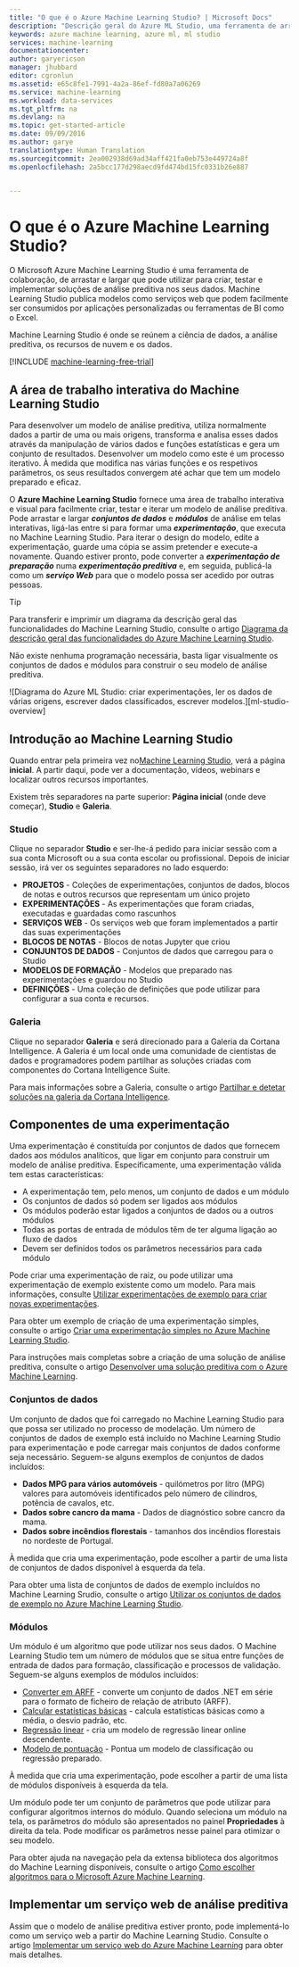 ```yaml
---
title: "O que é o Azure Machine Learning Studio? | Microsoft Docs"
description: "Descrição geral do Azure ML Studio, uma ferramenta de arrastar e largar para rapidamente criar modelos de uma biblioteca de algoritmos e módulos prontos a utilizar."
keywords: azure machine learning, azure ml, ml studio
services: machine-learning
documentationcenter: 
author: garyericson
manager: jhubbard
editor: cgronlun
ms.assetid: e65c8fe1-7991-4a2a-86ef-fd80a7a06269
ms.service: machine-learning
ms.workload: data-services
ms.tgt_pltfrm: na
ms.devlang: na
ms.topic: get-started-article
ms.date: 09/09/2016
ms.author: garye
translationtype: Human Translation
ms.sourcegitcommit: 2ea002938d69ad34aff421fa0eb753e449724a8f
ms.openlocfilehash: 2a5bcc177d298aecd9fd474bd15fc0331b26e887


---
```

# <a name="what-is-azure-machine-learning-studio"></a>O que é o Azure Machine Learning Studio?
O Microsoft Azure Machine Learning Studio é uma ferramenta de colaboração, de arrastar e largar que pode utilizar para criar, testar e implementar soluções de análise preditiva nos seus dados. Machine Learning Studio publica modelos como serviços web que podem facilmente ser consumidos por aplicações personalizadas ou ferramentas de BI como o Excel.

Machine Learning Studio é onde se reúnem a ciência de dados, a análise preditiva, os recursos de nuvem e os dados.

[!INCLUDE [machine-learning-free-trial](../../includes/machine-learning-free-trial.md)]

## <a name="the-machine-learning-studio-interactive-workspace"></a>A área de trabalho interativa do Machine Learning Studio
Para desenvolver um modelo de análise preditiva, utiliza normalmente dados a partir de uma ou mais origens, transforma e analisa esses dados através da manipulação de vários dados e funções estatísticas e gera um conjunto de resultados. Desenvolver um modelo como este é um processo iterativo. À medida que modifica nas várias funções e os respetivos parâmetros, os seus resultados convergem até achar que tem um modelo preparado e eficaz.

O **Azure Machine Learning Studio** fornece uma área de trabalho interativa e visual para facilmente criar, testar e iterar um modelo de análise preditiva. Pode arrastar e largar ***conjuntos de dados*** e ***módulos*** de análise em telas interativas, ligá-las entre si para formar uma ***experimentação***, que executa no Machine Learning Studio. Para iterar o design do modelo, edite a experimentação, guarde uma cópia se assim pretender e execute-a novamente. Quando estiver pronto, pode converter a ***experimentação de preparação*** numa ***experimentação preditiva*** e, em seguida, publicá-la como um ***serviço Web*** para que o modelo possa ser acedido por outras pessoas.

> [!TIP]
> Para transferir e imprimir um diagrama da descrição geral das funcionalidades do Machine Learning Studio, consulte o artigo [Diagrama da descrição geral das funcionalidades do Azure Machine Learning Studio](machine-learning-studio-overview-diagram.md).
> 
> 

Não existe nenhuma programação necessária, basta ligar visualmente os conjuntos de dados e módulos para construir o seu modelo de análise preditiva.

![Diagrama do Azure ML Studio: criar experimentações, ler os dados de várias origens, escrever dados classificados, escrever modelos.][ml-studio-overview]

## <a name="get-started-with-machine-learning-studio"></a>Introdução ao Machine Learning Studio
Quando entrar pela primeira vez no[Machine Learning Studio](https://studio.azureml.net), verá a página **inicial**. A partir daqui, pode ver a documentação, vídeos, webinars e localizar outros recursos importantes.

Existem três separadores na parte superior: **Página inicial** (onde deve começar), **Studio** e **Galeria**.

### <a name="studio"></a>Studio
Clique no separador **Studio** e ser-lhe-á pedido para iniciar sessão com a sua conta Microsoft ou a sua conta escolar ou profissional. Depois de iniciar sessão, irá ver os seguintes separadores no lado esquerdo:

* **PROJETOS** - Coleções de experimentações, conjuntos de dados, blocos de notas e outros recursos que representam um único projeto
* **EXPERIMENTAÇÕES** - As experimentações que foram criadas, executadas e guardadas como rascunhos
* **SERVIÇOS WEB** - Os serviços web que foram implementados a partir das suas experimentações
* **BLOCOS DE NOTAS** - Blocos de notas Jupyter que criou
* **CONJUNTOS DE DADOS** - Conjuntos de dados que carregou para o Studio
* **MODELOS DE FORMAÇÃO** - Modelos que preparado nas experimentações e guardou no Studio
* **DEFINIÇÕES** - Uma coleção de definições que pode utilizar para configurar a sua conta e recursos.

### <a name="gallery"></a>Galeria
Clique no separador **Galeria** e será direcionado para a Galeria da Cortana Intelligence. A Galeria é um local onde uma comunidade de cientistas de dados e programadores podem partilhar as soluções criadas com componentes do Cortana Intelligence Suite.

Para mais informações sobre a Galeria, consulte o artigo [Partilhar e detetar soluções na galeria da Cortana Intelligence](machine-learning-gallery-how-to-use-contribute-publish.md).

## <a name="components-of-an-experiment"></a>Componentes de uma experimentação
Uma experimentação é constituída por conjuntos de dados que fornecem dados aos módulos analíticos, que ligar em conjunto para construir um modelo de análise preditiva. Especificamente, uma experimentação válida tem estas características:

* A experimentação tem, pelo menos, um conjunto de dados e um módulo
* Os conjuntos de dados só podem ser ligados aos módulos
* Os módulos poderão estar ligados a conjuntos de dados ou a outros módulos
* Todas as portas de entrada de módulos têm de ter alguma ligação ao fluxo de dados
* Devem ser definidos todos os parâmetros necessários para cada módulo

Pode criar uma experimentação de raiz, ou pode utilizar uma experimentação de exemplo existente como um modelo. Para mais informações, consulte [Utilizar experimentações de exemplo para criar novas experimentações](machine-learning-sample-experiments.md).

Para obter um exemplo de criação de uma experimentação simples, consulte o artigo [Criar uma experimentação simples no Azure Machine Learning Studio](machine-learning-create-experiment.md).

Para instruções mais completas sobre a criação de uma solução de análise preditiva, consulte o artigo [Desenvolver uma solução preditiva com o Azure Machine Learning](machine-learning-walkthrough-develop-predictive-solution.md).

### <a name="datasets"></a>Conjuntos de dados
Um conjunto de dados que foi carregado no Machine Learning Studio para que possa ser utilizado no processo de modelação. Um número de conjuntos de dados de exemplo está incluído no Machine Learning Studio para experimentação e pode carregar mais conjuntos de dados conforme seja necessário. Seguem-se alguns exemplos de conjuntos de dados incluídos:

* **Dados MPG para vários automóveis** - quilómetros por litro (MPG) valores para automóveis identificados pelo número de cilindros, potência de cavalos, etc.
* **Dados sobre cancro da mama** - Dados de diagnóstico sobre cancro da mama.
* **Dados sobre incêndios florestais** - tamanhos dos incêndios florestais no nordeste de Portugal.

À medida que cria uma experimentação, pode escolher a partir de uma lista de conjuntos de dados disponível à esquerda da tela.

Para obter uma lista de conjuntos de dados de exemplo incluídos no Machine Learning Srudio, consulte o artigo [Utilizar os conjuntos de dados de exemplo no Azure Machine Learning Studio](machine-learning-use-sample-datasets.md).

### <a name="modules"></a>Módulos
Um módulo é um algoritmo que pode utilizar nos seus dados. O Machine Learning Studio tem um número de módulos que se situa entre funções de entrada de dados para formação, classificação e processos de validação. Seguem-se alguns exemplos de módulos incluídos:

* [Converter em ARFF][converter em arff] - converte um conjunto de dados .NET em série para o formato de ficheiro de relação de atributo (ARFF).
* [Calcular estatísticas básicas][estatísticas básicas] - calcula estatísticas básicas como a média, o desvio padrão, etc.
* [Regressão linear][regressão linear] - cria um modelo de regressão linear online descendente.
* [Modelo de pontuação][modelo de pontuação] - Pontua um modelo de classificação ou regressão preparado.

À medida que cria uma experimentação, pode escolher a partir de uma lista de módulos disponíveis à esquerda da tela.  

Um módulo pode ter um conjunto de parâmetros que pode utilizar para configurar algoritmos internos do módulo. Quando seleciona um módulo na tela, os parâmetros do módulo são apresentados no painel **Propriedades** à direita da tela. Pode modificar os parâmetros nesse painel para otimizar o seu modelo.

Para obter ajuda na navegação pela da extensa biblioteca dos algoritmos do Machine Learning disponíveis, consulte o artigo [Como escolher algoritmos para o Microsoft Azure Machine Learning](machine-learning-algorithm-choice.md).

## <a name="deploying-a-predictive-analytics-web-service"></a>Implementar um serviço web de análise preditiva
Assim que o modelo de análise preditiva estiver pronto, pode implementá-lo como um serviço web a partir do Machine Learning Studio. Consulte o artigo [Implementar um serviço web do Azure Machine Learning](machine-learning-publish-a-machine-learning-web-service.md) para obter mais detalhes.

[descrição geral do ml studio]:./media/machine-learning-what-is-ml-studio/azure-ml-studio-diagram.jpg

<!-- Module References -->
[converter em arff]: https://msdn.microsoft.com/library/azure/62d2cece-d832-4a7a-a0bd-f01f03af0960/
[estatísticas básicas]: https://msdn.microsoft.com/library/azure/3086b8d4-c895-45ba-8aa9-34f0c944d4d3/
[regressão linear]: https://msdn.microsoft.com/library/azure/31960a6f-789b-4cf7-88d6-2e1152c0bd1a/
[modelo de pontuação]: https://msdn.microsoft.com/library/azure/401b4f92-e724-4d5a-be81-d5b0ff9bdb33/



<!--HONumber=Nov16_HO2-->


